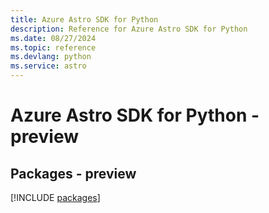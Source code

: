 ```yaml
---
title: Azure Astro SDK for Python
description: Reference for Azure Astro SDK for Python
ms.date: 08/27/2024
ms.topic: reference
ms.devlang: python
ms.service: astro
---
```

# Azure Astro SDK for Python - preview
## Packages - preview
[!INCLUDE [packages](astro-index.md)]